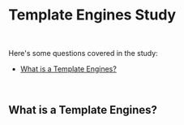 # Template Engines Study

<br>

Here's some questions covered in the study:

* [What is a Template Engines?](#)

<br>

## What is a Template Engines?

<br>

